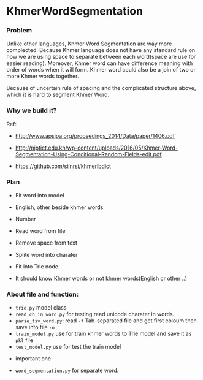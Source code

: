 # KhmerWordSegmentation

### Problem
Unlike other languages, Khmer Word Segmentation are way more complected.
Because Khmer language does not have any standard rule on how we are using space to separate between each word(space are use for easier reading). Moreover, Khmer word can have difference meaning with order of words when it will form. Khmer word could also be a join of two or more Khmer words together.


Because of uncertain rule of spacing and the complicated structure above, which it is hard to segment Khmer Word.

### Why we build it?


Ref:

- http://www.apsipa.org/proceedings_2014/Data/paper/1406.pdf

- http://niptict.edu.kh/wp-content/uploads/2016/05/Khmer-Word-Segmentation-Using-Conditional-Random-Fields-edit.pdf

- https://github.com/silnrsi/khmerlbdict

### Plan
- Fit word into model
- English, other beside khmer words
- Number

- Read word from file
- Remove space from text
- Splite word into charater
- Fit into Trie node.

- It should know Khmer words or not khmer words(English or other ..)

### About file and function:

- `trie.py` model class
- `read_ch_in_word.py` for testing read unicode charater in words.
- `parse_tsv_word.py`: read `-f` Tab-separated file and get first coloum then save into file `-o`
- `train_model.py` use for train khmer words to Trie model and save it as `pkl` file
- `test_model.py` use for test the train model
* important one
- `word_segmentation.py` for separate word.
